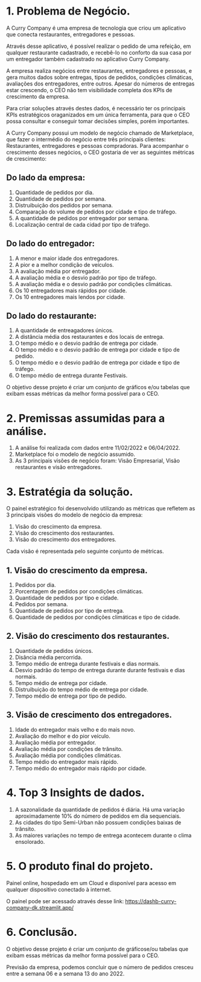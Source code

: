 # 1. Problema de Negócio.

  A Curry Company é uma empresa de tecnologia que criou um aplicativo que conecta restaurantes, entregadores e pessoas.

  Através desse aplicativo, é possível realizar o pedido de uma refeição, em qualquer restaurante cadastrado, e recebê-lo no conforto da sua casa por um entregador também cadastrado no aplicativo Curry Company.

  A empresa realiza negócios entre restaurantes, entregadores e pessoas, e gera muitos dados sobre entregas, tipos de pedidos, condições climáticas, avaliações dos entregadores, entre outros. Apesar do números de entregas estar crescendo, o CEO não tem visibilidade completa dos KPIs de crescimento da empresa.

  Para criar soluções através destes dados, é necessário ter os principais KPIs estratégicos oraganizados em um única ferramenta, para que o CEO possa consultar e conseguir tomar decisões simples, porém importantes. 

  A Curry Company possui um modelo de negócio chamado de Marketplace, que fazer o intermédio do negócio entre três principais clientes: Restaurantes, entregadores e pessoas compradoras. Para acompanhar o crescimento desses negócios, o CEO gostaria de ver as seguintes métricas de crescimento:

## Do lado da empresa:

1. Quantidade de pedidos por dia.
2. Quantidade de pedidos por semana.
3. Distruibuição dos pedidos por semana.
4.  Comparação do volume de pedidos por cidade e tipo de tráfego.
5. A quantidade de pedidos por entregador por semana.
6.  Localização central de cada cidad por tipo de tráfego.

## Do lado do entregador:

1. A menor e maior idade dos entregadores.
2. A pior e a melhor condição de veículos.
3. A avaliação média por entregador.
4. A avaliação média e o desvio padrão por tipo de tráfego.
5. A avaliação média e o desvio padrão por condições climáticas.
6. Os 10 entregadores mais rápidos por cidade.
7. Os 10 entregadores mais lendos por cidade.

## Do lado do restaurante:

1. A quantidade de entreagadores únicos.
2. A distância média dos restaurantes e dos locais de entrega.
3. O tempo médio e o desvio padrão de entrega por cidade.
4. O tempo médio e o desvio padrão de entrega por cidade e tipo de pedido.
5. O tempo médio e o desvio padrão de entrega por cidade e tipo de tráfego.
6. O tempo médio de entrega durante Festivais.

O objetivo desse projeto é criar um conjunto de gráficos e/ou tabelas que exibam essas métricas da melhor forma possível para o CEO.

# 2. Premissas assumidas para a análise.
1. A análise foi realizada com dados entre 11/02/2022 e  06/04/2022.
2. Marketplace foi o modelo de negócio assumido.
3. As 3 principais visões de negócio foram: Visão Empresarial, Visão restaurantes e visão entregadores.

# 3. Estratégia da solução.

O painel estratégico foi desenvolvido utilizando as métricas que refletem as 3 principais visões do modelo de negócio da empresa:

1. Visão do crescimento da empresa.
2. Visão do crescimento dos restaurantes.
3. Visão do crescimento dos entregadores.

Cada visão é representada pelo seguinte conjunto de métricas.

## 1. Visão do crescimento da empresa.
1. Pedidos por dia.
2. Porcentagem de pedidos por condições climáticas.
3. Quantidade de pedidos por tipo e cidade.
4. Pedidos por semana.
5. Quantidade de pedidos por tipo de entrega.
6. Quantidade de pedidos por condições climáticas e tipo de cidade.
    
## 2. Visão do crescimento dos restaurantes.
1. Quantidade de pedidos únicos.
2. Disância média percorrida.
3. Tempo médio de entrega durante festivais e dias normais.
4. Desvio padrão do tempo de entrega durante durante festivais e dias normais.
5. Tempo médio de entrega por cidade.
6. Distruibuição do tempo médio de entrega por cidade.
7. Tempo médio de entrega por tipo de pedido.

## 3. Visão de crescimento dos entregadores.
1. Idade do entregador mais velho e do mais novo.
2. Avaliação do melhor e do pior veículo.
3. Avaliação média por entregador.
4. Avaliação média por condições de trânsito.
5. Avaliação média por condições climáticas.
6. Tempo médio do entregador mais rápido.
7. Tempo médio do entregador mais rápido por cidade.

# 4. Top 3 Insights de dados.
  
1. A sazonalidade da quantidade de pedidos é diária. Há uma variação aproximadamente 10% do número de pedidos em dia sequenciais.
2. As cidades do tipo Semi-Urban não possuem condições baixas de trânsito.
3. As maiores variações no tempo de entrega acontecem durante o clima ensolorado. 

# 5. O produto final do projeto.

Painel online, hospedado em um Cloud e disponível para acesso em qualquer dispositivo conectado à internet.
  
O painel pode ser acessado através desse link: https://dashb-curry-company-dk.streamlit.app/


# 6. Conclusão.
O objetivo desse projeto é criar um conjunto de gráficose/ou tabelas que exibam essas métricas da melhor forma possível para o CEO.
  
Previsão da empresa, podemos concluir que o número de pedidos cresceu entre a semana 06 e a semana 13 do ano 2022.
